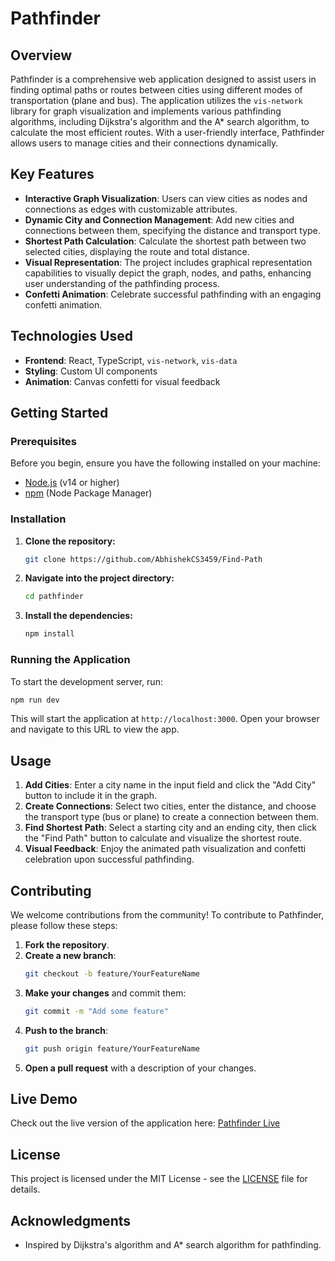 
# Pathfinder

## Overview

Pathfinder is a comprehensive web application designed to assist users in finding optimal paths or routes between cities using different modes of transportation (plane and bus). The application utilizes the `vis-network` library for graph visualization and implements various pathfinding algorithms, including Dijkstra's algorithm and the A* search algorithm, to calculate the most efficient routes. With a user-friendly interface, Pathfinder allows users to manage cities and their connections dynamically.

## Key Features

- **Interactive Graph Visualization**: Users can view cities as nodes and connections as edges with customizable attributes.
- **Dynamic City and Connection Management**: Add new cities and connections between them, specifying the distance and transport type.
- **Shortest Path Calculation**: Calculate the shortest path between two selected cities, displaying the route and total distance.
- **Visual Representation**: The project includes graphical representation capabilities to visually depict the graph, nodes, and paths, enhancing user understanding of the pathfinding process.
- **Confetti Animation**: Celebrate successful pathfinding with an engaging confetti animation.

## Technologies Used

- **Frontend**: React, TypeScript, `vis-network`, `vis-data`
- **Styling**: Custom UI components
- **Animation**: Canvas confetti for visual feedback

## Getting Started

### Prerequisites

Before you begin, ensure you have the following installed on your machine:

- [Node.js](https://nodejs.org/en/download/) (v14 or higher)
- [npm](https://www.npmjs.com/get-npm) (Node Package Manager)

### Installation

1. **Clone the repository:**
   ```bash
   git clone https://github.com/AbhishekCS3459/Find-Path
   ```

2. **Navigate into the project directory:**
   ```bash
   cd pathfinder
   ```

3. **Install the dependencies:**
   ```bash
   npm install
   ```

### Running the Application

To start the development server, run:

```bash
npm run dev
```

This will start the application at `http://localhost:3000`. Open your browser and navigate to this URL to view the app.

## Usage

1. **Add Cities**: Enter a city name in the input field and click the "Add City" button to include it in the graph.
2. **Create Connections**: Select two cities, enter the distance, and choose the transport type (bus or plane) to create a connection between them.
3. **Find Shortest Path**: Select a starting city and an ending city, then click the "Find Path" button to calculate and visualize the shortest route.
4. **Visual Feedback**: Enjoy the animated path visualization and confetti celebration upon successful pathfinding.

## Contributing

We welcome contributions from the community! To contribute to Pathfinder, please follow these steps:

1. **Fork the repository**.
2. **Create a new branch**:
   ```bash
   git checkout -b feature/YourFeatureName
   ```
3. **Make your changes** and commit them:
   ```bash
   git commit -m "Add some feature"
   ```
4. **Push to the branch**:
   ```bash
   git push origin feature/YourFeatureName
   ```
5. **Open a pull request** with a description of your changes.

## Live Demo

Check out the live version of the application here: [Pathfinder Live](https://find-path.vercel.app/)

## License

This project is licensed under the MIT License - see the [LICENSE](LICENSE) file for details.

## Acknowledgments

- Inspired by Dijkstra's algorithm and A* search algorithm for pathfinding.
